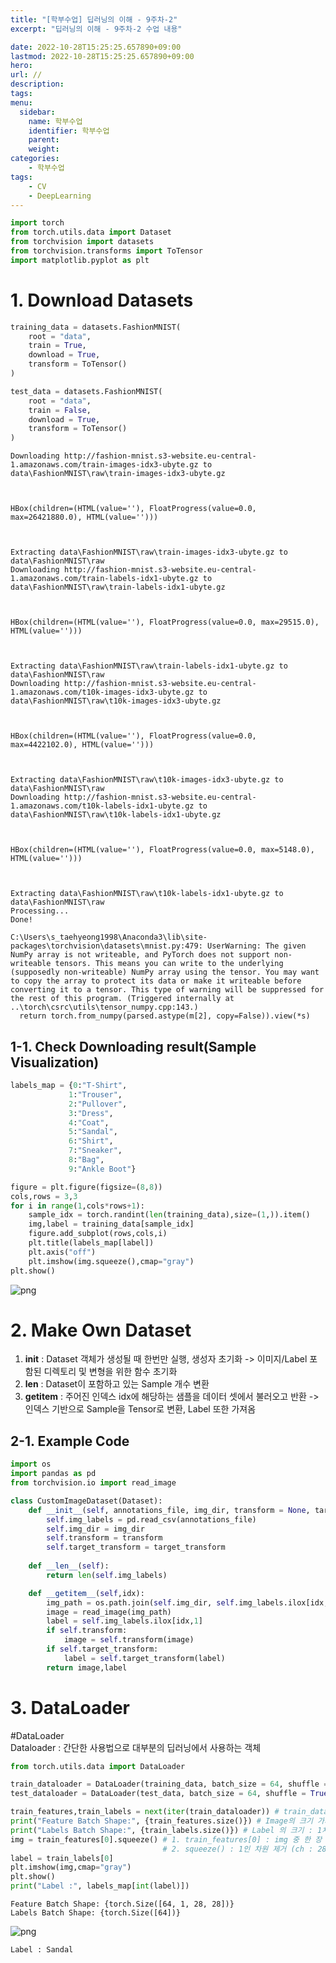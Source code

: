 ```yaml
---
title: "[학부수업] 딥러닝의 이해 - 9주차-2"
excerpt: "딥러닝의 이해 - 9주차-2 수업 내용"

date: 2022-10-28T15:25:25.657890+09:00
lastmod: 2022-10-28T15:25:25.657890+09:00
hero: 
url: //
description: 
tags: 
menu:
  sidebar:
    name: 학부수업
    identifier: 학부수업
    parent: 
    weight: 
categories:
    - 학부수업
tags:
    - CV
    - DeepLearning
---
```

```python
import torch
from torch.utils.data import Dataset
from torchvision import datasets
from torchvision.transforms import ToTensor
import matplotlib.pyplot as plt
```

# 1. Download Datasets


```python
training_data = datasets.FashionMNIST(
    root = "data",
    train = True,
    download = True,
    transform = ToTensor()
)

test_data = datasets.FashionMNIST(
    root = "data",
    train = False,
    download = True,
    transform = ToTensor()
)
```

    Downloading http://fashion-mnist.s3-website.eu-central-1.amazonaws.com/train-images-idx3-ubyte.gz to data\FashionMNIST\raw\train-images-idx3-ubyte.gz
    


    HBox(children=(HTML(value=''), FloatProgress(value=0.0, max=26421880.0), HTML(value='')))


    
    Extracting data\FashionMNIST\raw\train-images-idx3-ubyte.gz to data\FashionMNIST\raw
    Downloading http://fashion-mnist.s3-website.eu-central-1.amazonaws.com/train-labels-idx1-ubyte.gz to data\FashionMNIST\raw\train-labels-idx1-ubyte.gz
    


    HBox(children=(HTML(value=''), FloatProgress(value=0.0, max=29515.0), HTML(value='')))


    
    Extracting data\FashionMNIST\raw\train-labels-idx1-ubyte.gz to data\FashionMNIST\raw
    Downloading http://fashion-mnist.s3-website.eu-central-1.amazonaws.com/t10k-images-idx3-ubyte.gz to data\FashionMNIST\raw\t10k-images-idx3-ubyte.gz
    


    HBox(children=(HTML(value=''), FloatProgress(value=0.0, max=4422102.0), HTML(value='')))


    
    Extracting data\FashionMNIST\raw\t10k-images-idx3-ubyte.gz to data\FashionMNIST\raw
    Downloading http://fashion-mnist.s3-website.eu-central-1.amazonaws.com/t10k-labels-idx1-ubyte.gz to data\FashionMNIST\raw\t10k-labels-idx1-ubyte.gz
    


    HBox(children=(HTML(value=''), FloatProgress(value=0.0, max=5148.0), HTML(value='')))


    
    Extracting data\FashionMNIST\raw\t10k-labels-idx1-ubyte.gz to data\FashionMNIST\raw
    Processing...
    Done!

    C:\Users\s_taehyeong1998\Anaconda3\lib\site-packages\torchvision\datasets\mnist.py:479: UserWarning: The given NumPy array is not writeable, and PyTorch does not support non-writeable tensors. This means you can write to the underlying (supposedly non-writeable) NumPy array using the tensor. You may want to copy the array to protect its data or make it writeable before converting it to a tensor. This type of warning will be suppressed for the rest of this program. (Triggered internally at  ..\torch\csrc\utils\tensor_numpy.cpp:143.)
      return torch.from_numpy(parsed.astype(m[2], copy=False)).view(*s)
    

    
    

## 1-1. Check Downloading result(Sample Visualization)


```python
labels_map = {0:"T-Shirt",
             1:"Trouser",
             2:"Pullover",
             3:"Dress",
             4:"Coat",
             5:"Sandal",
             6:"Shirt",
             7:"Sneaker",
             8:"Bag",
             9:"Ankle Boot"}

figure = plt.figure(figsize=(8,8))
cols,rows = 3,3
for i in range(1,cols*rows+1):
    sample_idx = torch.randint(len(training_data),size=(1,)).item()
    img,label = training_data[sample_idx]
    figure.add_subplot(rows,cols,i)
    plt.title(labels_map[label])
    plt.axis("off")
    plt.imshow(img.squeeze(),cmap="gray")
plt.show()
```


    
![png](output_4_0.png)
    


# 2. Make Own Dataset

1. __init__ : Dataset 객체가 생성될 때 한번만 실행, 생성자 초기화
            -> 이미지/Label 포함된 디렉토리 및 변형을 위한 함수 초기화
2. __len__ : Dataset이 포함하고 있는 Sample 개수 변환 
3. __getitem__ : 주어진 인덱스 idx에 해당하는 샘플을 데이터 셋에서 불러오고 반환
                  -> 인덱스 기반으로 Sample을 Tensor로 변환, Label 또한 가져옴

## 2-1. Example Code


```python
import os
import pandas as pd
from torchvision.io import read_image

class CustomImageDataset(Dataset):
    def __init__(self, annotations_file, img_dir, transform = None, target_transform = None):
        self.img_labels = pd.read_csv(annotations_file)
        self.img_dir = img_dir
        self.transform = transform
        self.target_transform = target_transform
    
    def __len__(self):
        return len(self.img_labels)

    def __getitem__(self,idx):
        img_path = os.path.join(self.img_dir, self.img_labels.ilox[idx,0])
        image = read_image(img_path)
        label = self.img_labels.ilox[idx,1]
        if self.transform:
            image = self.transform(image)
        if self.target_transform:
            label = self.target_transform(label)
        return image,label
```

# 3. DataLoader

#DataLoader<br>
Dataloader : 간단한 사용법으로 대부분의 딥러닝에서 사용하는 객체


```python
from torch.utils.data import DataLoader

train_dataloader = DataLoader(training_data, batch_size = 64, shuffle = True)
test_dataloader = DataLoader(test_data, batch_size = 64, shuffle = True)
```


```python
train_features,train_labels = next(iter(train_dataloader)) # train_dataloader에서 feature(img)와 label 가져옴
print("Feature Batch Shape:", {train_features.size()}) # Image의 크기 가져옴 ch : Batch Size x Ch x Width x Height
print("Labels Batch Shape:", {train_labels.size()}) # Label 의 크기 : 1차원
img = train_features[0].squeeze() # 1. train_features[0] : img 중 한 장 가져옴 (ch : 1x28x28)
                                  # 2. squeeze() : 1인 차원 제거 (ch : 28x28)
label = train_labels[0]
plt.imshow(img,cmap="gray")
plt.show()
print("Label :", labels_map[int(label)])
```

    Feature Batch Shape: {torch.Size([64, 1, 28, 28])}
    Labels Batch Shape: {torch.Size([64])}
    


    
![png](output_12_1.png)
    


    Label : Sandal
    
